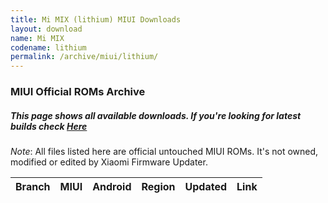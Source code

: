 ```yaml
---
title: Mi MIX (lithium) MIUI Downloads
layout: download
name: Mi MIX
codename: lithium
permalink: /archive/miui/lithium/
---
```

### MIUI Official ROMs Archive
##### This page shows all available downloads. If you're looking for latest builds check [Here](/miui/lithium/)
*Note*: All files listed here are official untouched MIUI ROMs. It's not owned, modified or edited by Xiaomi Firmware Updater.


<div class="table-responsive-md" id="table-wrapper">
<table id="miui" class="compact table table-striped table-hover table-sm">
    <thead class="thead-dark">
        <tr>
            <th>Branch</th>
            <th>MIUI</th>
            <th>Android</th>
            <th>Region</th>
            <th>Updated</th>
            <th>Link</th>
        </tr>
    </thead>
    <script>loadMiuiArchive('lithium')</script>
</table>
</div>


